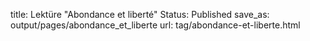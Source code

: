 title: Lektüre "Abondance et liberté"
Status: Published
save_as: output/pages/abondance_et_liberte
url: tag/abondance-et-liberte.html

